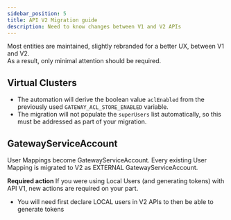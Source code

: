```yaml
---
sidebar_position: 5
title: API V2 Migration guide
description: Need to know changes between V1 and V2 APIs
---
```


Most entities are maintained, slightly rebranded for a better UX, between V1 and V2.  
As a result, only minimal attention should be required.

## Virtual Clusters

- The automation will derive the boolean value `aclEnabled` from the previously used `GATEWAY_ACL_STORE_ENABLED` variable.
- The migration will not populate the `superUsers` list automatically, so this must be addressed as part of your migration.

## GatewayServiceAccount

User Mappings become GatewayServiceAccount.
Every existing User Mapping is migrated to V2 as EXTERNAL GatewayServiceAccount.  

**Required action**
If you were using Local Users (and generating tokens) with API V1, new actions are required on your part.
- You will need first declare LOCAL users in V2 APIs to then be able to generate tokens

